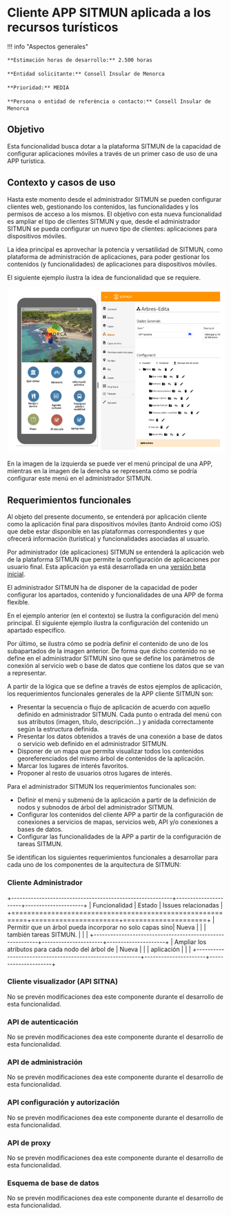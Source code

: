 # Cliente APP SITMUN aplicada a los recursos turísticos

!!! info "Aspectos generales"

    **Estimación horas de desarrollo:** 2.500 horas

    **Entidad solicitante:** Consell Insular de Menorca

    **Prioridad:** MEDIA

    **Persona o entidad de referència o contacto:** Consell Insular de Menorca

## Objetivo

Esta funcionalidad busca dotar a la plataforma SITMUN de la capacidad de configurar aplicaciones móviles a través de
un primer caso de uso de una APP turística.

## Contexto y casos de uso

Hasta este momento desde el administrador SITMUN se pueden configurar clientes web, gestionando los contenidos,
las funcionalidades y los permisos de acceso a los mismos. El objetivo con esta nueva funcionalidad es ampliar el tipo
de clientes SITMUN y que, desde el administrador SITMUN se pueda configurar un nuevo tipo de clientes: aplicaciones
para dispositivos móviles.

La idea principal es aprovechar la potencia y versatilidad de SITMUN, como plataforma de administración de aplicaciones,
para poder gestionar los contenidos (y funcionalidades) de aplicaciones para dispositivos móviles.

El siguiente ejemplo ilustra la idea de funcionalidad que se requiere.

![APP-TURISMO-1](app-turismo-1.png)

En la imagen de la izquierda se puede ver el menú principal de una APP, mientras en la imagen de la derecha se
representa cómo se podría configurar este menú en el administrador SITMUN.

## Requerimientos funcionales

Al objeto del presente documento, se entenderá por aplicación cliente como la aplicación final para dispositivos
móviles (tanto Android como iOS) que debe estar disponible en las plataformas correspondientes y que ofrecerá
información (turística) y funcionalidades asociadas al usuario.

Por administrador (de aplicaciones) SITMUN se entenderá la aplicación web de la plataforma SITMUN que permite la
configuración de aplicaciones por usuario final. Esta aplicación ya está desarrollada en una
[versión beta inicial](https://github.com/sitmun/sitmun-admin-app).

El administrador SITMUN ha de disponer de la capacidad de poder configurar los apartados, contenido y funcionalidades
de una APP de forma flexible.

En el ejemplo anterior (en el contexto) se ilustra la configuración del menú principal. El siguiente ejemplo ilustra
la configuración del contenido un apartado específico.

Por último, se ilustra cómo se podría definir el contenido de uno de los subapartados de la imagen anterior.
De forma que dicho contenido no se define en el administrador SITMUN sino que se define los parámetros de conexión al
servicio web o base de datos que contiene los datos que se van a representar.

A partir de la lógica que se define a través de estos ejemplos de aplicación, los requerimientos funcionales generales de la APP cliente SITMUN son:

- Presentar la secuencia o flujo de aplicación de acuerdo con aquello definido en administrador SITMUN.
  Cada punto o entrada del menú con sus atributos (imagen, título, descripción…) y anidada correctamente según la
  estructura definida.
- Presentar los datos obtenidos a través de una conexión a base de datos o servicio web definido en el administrador SITMUN.
- Disponer de un mapa que permita visualizar todos los contenidos georeferenciados del mismo árbol de contenidos de la aplicación.
- Marcar los lugares de interés favoritos.
- Proponer al resto de usuarios otros lugares de interés.

Para el administrador SITMUN los requerimientos funcionales son:

- Definir el menú y submenú de la aplicación a partir de la definición de nodos y subnodos de árbol del administrador SITMUN.
- Configurar los contenidos del cliente APP a partir de la configuración de conexiones a servicios de mapas, servicios web,
  API y/o conexiones a bases de datos.
- Configurar las funcionalidades de la APP a partir de la configuración de tareas SITMUN.

Se identifican los siguientes requerimientos funcionales a desarrollar para cada uno de los componentes de la arquitectura de SITMUN:

### Cliente Administrador

+----------------------------------------------------------+----------------------+---------------------+
| Funcionalidad                                            | Estado               | Issues relacionadas |
+==========================================================+======================+=====================+
| Permitir que un árbol pueda incorporar no solo capas sino| Nueva                |                     |
| también tareas SITMUN.                                   |                      |                     |
+----------------------------------------------------------+----------------------+---------------------+
| Ampliar los atributos para cada nodo del árbol de        | Nueva                |                     |
| aplicación                                               |                      |                     |
+----------------------------------------------------------+----------------------+---------------------+

### Cliente visualizador (API SITNA)

No se prevén modificaciones dea este componente durante el desarrollo de esta funcionalidad.

### API de autenticación

No se prevén modificaciones dea este componente durante el desarrollo de esta funcionalidad.

### API de administración

No se prevén modificaciones dea este componente durante el desarrollo de esta funcionalidad.

### API configuración y autorización

No se prevén modificaciones dea este componente durante el desarrollo de esta funcionalidad.

### API de proxy

No se prevén modificaciones dea este componente durante el desarrollo de esta funcionalidad.

### Esquema de base de datos

No se prevén modificaciones dea este componente durante el desarrollo de esta funcionalidad.
